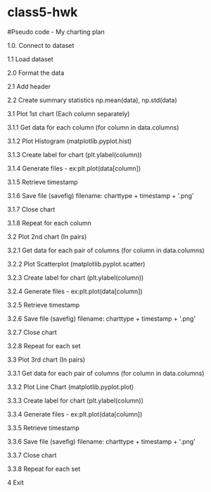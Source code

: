 # class5-hwk

#Pseudo code  - My charting plan

1.0. Connect to dataset

1.1 Load dataset

2.0 Format the data

2.1 Add header

2.2 Create summary statistics np.mean(data), np.std(data)

3.1 Plot 1st chart (Each column separately)

3.1.1 Get data for each column (for column in data.columns)

3.1.2 Plot Histogram (matplotlib.pyplot.hist)

3.1.3 Create label for chart (plt.ylabel(column))

3.1.4 Generate files - ex:plt.plot(data[column])

3.1.5 Retrieve timestamp

3.1.6 Save file (savefig) filename: charttype + timestamp + '.png'

3.1.7 Close chart

3.1.8 Repeat for each column

3.2 Plot 2nd chart (In pairs)

3.2.1 Get data for each pair of columns (for column in data.columns)

3.2.2 Plot Scatterplot (matplotlib.pyplot.scatter)

3.2.3 Create label for chart (plt.ylabel(column))

3.2.4 Generate files - ex:plt.plot(data[column])

3.2.5 Retrieve timestamp

3.2.6 Save file (savefig) filename: charttype + timestamp + '.png'

3.2.7 Close chart

3.2.8 Repeat for each set

3.3 Plot 3rd chart (In pairs)

3.3.1 Get data for each pair of columns (for column in data.columns)

3.3.2 Plot Line Chart (matplotlib.pyplot.plot)

3.3.3 Create label for chart (plt.ylabel(column))

3.3.4 Generate files - ex:plt.plot(data[column])

3.3.5 Retrieve timestamp

3.3.6 Save file (savefig) filename: charttype + timestamp + '.png'

3.3.7 Close chart

3.3.8 Repeat for each set

4 Exit
